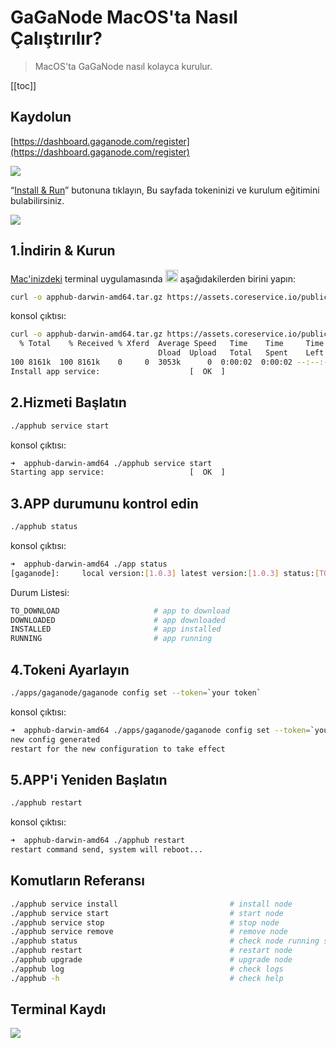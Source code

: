 # GaGaNode MacOS'ta Nasıl Çalıştırılır?

>MacOS'ta GaGaNode nasıl kolayca kurulur.

[[toc]]

## Kaydolun

[https://dashboard.gaganode.com/register](https://dashboard.gaganode.com/register)

![](./../images/running/register-v2.png)

“[Install & Run](https://dashboard.gaganode.com/install_run)” butonuna tıklayın, Bu sayfada tokeninizi ve kurulum eğitimini bulabilirsiniz.

![](./../images/running/install_run_3.png)

## 1.İndirin & Kurun

[Mac'inizdeki](https://support.apple.com/guide/terminal/welcome/2.13/mac) terminal uygulamasında <img src="./images/../../images/running/terminal.png" height="20"/> aşağıdakilerden birini yapın:

```bash
curl -o apphub-darwin-amd64.tar.gz https://assets.coreservice.io/public/package/58/app-market-gaga-pro/1.0.4/app-market-gaga-pro-1_0_4.tar.gz && tar -zxf apphub-darwin-amd64.tar.gz && rm -f apphub-darwin-amd64.tar.gz && cd ./apphub-darwin-amd64 && ./apphub service install
```

konsol çıktısı:

```bash
curl -o apphub-darwin-amd64.tar.gz https://assets.coreservice.io/public/package/58/app-market-gaga-pro/1.0.4/app-market-gaga-pro-1_0_4.tar.gz && tar -zxf apphub-darwin-amd64.tar.gz && rm -f apphub-darwin-amd64.tar.gz && cd ./apphub-darwin-amd64 && ./apphub service install
  % Total    % Received % Xferd  Average Speed   Time    Time     Time  Current
                                 Dload  Upload   Total   Spent    Left  Speed
100 8161k  100 8161k    0     0  3053k      0  0:00:02  0:00:02 --:--:-- 3061k
Install app service:					[  OK  ]
```

## 2.Hizmeti Başlatın

```bash
./apphub service start
```

konsol çıktısı:

```bash
➜  apphub-darwin-amd64 ./apphub service start
Starting app service:					[  OK  ]
```

## 3.APP durumunu kontrol edin

```bash
./apphub status
```

konsol çıktısı:

```bash
➜  apphub-darwin-amd64 ./app status
[gaganode]:		local version:[1.0.3] latest version:[1.0.3] status:[TO_DOWNLOAD] 
```

Durum Listesi:

```bash
TO_DOWNLOAD                     # app to download
DOWNLOADED                      # app downloaded
INSTALLED                       # app installed
RUNNING                         # app running
```

## 4.Tokeni Ayarlayın

```bash
./apps/gaganode/gaganode config set --token=`your token`
```

konsol çıktısı:

```bash
➜  apphub-darwin-amd64 ./apps/gaganode/gaganode config set --token=`your token`
new config generated
restart for the new configuration to take effect
```


## 5.APP'i Yeniden Başlatın

```bash
./apphub restart
```

konsol çıktısı:

```bash
➜  apphub-darwin-amd64 ./apphub restart
restart command send, system will reboot...
```

## Komutların Referansı

```bash
./apphub service install                         # install node
./apphub service start                           # start node
./apphub service stop                            # stop node
./apphub service remove                          # remove node
./apphub status                                  # check node running status
./apphub restart                                 # restart node
./apphub upgrade                                 # upgrade node
./apphub log                                     # check logs
./apphub -h                                      # check help
```

## Terminal Kaydı

<a href="https://asciinema.org/a/545224" target="_blank"><img src="https://asciinema.org/a/545224.svg" /></a>